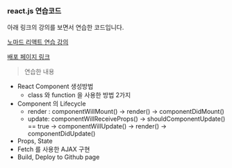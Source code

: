 ### react.js 연습코드

아래 링크의 강의를 보면서 연습한 코드입니다.

[노마드 리액트 연습 강의](https://academy.nomadcoders.co/p/reactjs-fundamentals)

[배포 페이지 링크](https://singular-steve.github.io/react-movie-page/)



> 연습한 내용

* React Component 생성방법
  * class 와 function 을 사용한 방법 2가지
* Component 의 Lifecycle
  * render : componentWillMount() -> render() -> componentDidMount()
  * update: componentWillReceiveProps() -> shouldComponentUpdate() == true -> componentWillUpdate() -> render() -> componentDidUpdate()
* Props, State
* Fetch 를 사용한 AJAX 구현
* Build, Deploy to Github page
